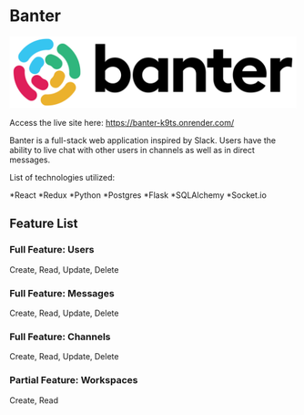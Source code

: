 # Banter

[banter-logo]: ./public/banter-logo.png

![banter-logo]


Access the live site here: https://banter-k9ts.onrender.com/

Banter is a full-stack web application inspired by Slack. Users have the ability to live chat with other users in channels as well as in direct messages.

List of technologies utilized:

*React
*Redux
*Python
*Postgres
*Flask
*SQLAlchemy
*Socket.io

## Feature List

### Full Feature: Users

Create, Read, Update, Delete

### Full Feature: Messages

Create, Read, Update, Delete

### Full Feature: Channels

Create, Read, Update, Delete

### Partial Feature: Workspaces

Create, Read
